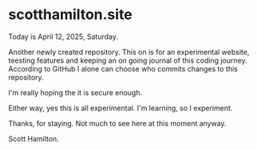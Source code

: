 # scotthamilton.site

Today is April 12, 2025, Saturday.

Another newly created repository. This on is for an experimental website, teesting features and keeping an on going journal of this coding journey. 
According to GitHub I alone can choose who commits changes to this repository.

I'm really hoping the it is secure enough. 

Either way, yes this is all experimental. I'm learning, so I experiment.

Thanks, for staying. Not much to see here at this moment anyway.

Scott Hamilton.
